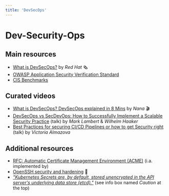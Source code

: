 ```yaml
---
title: 'DevSecOps'
---
```



Dev-Security-Ops
================


## Main resources

* [What is DevSecOps?](https://www.redhat.com/en/topics/devops/what-is-devsecops) by *Red Hat* 🗞
* [OWASP Application Security Verification Standard](https://github.com/OWASP/ASVS/)
* [CIS Benchmarks](https://www.cisecurity.org/cis-benchmarks/)


## Curated videos

* [What is DevSecOps? DevSecOps explained in 8 Mins](https://www.youtube.com/watch?v=nrhxNNH5lt0) by *Nana* 🎬
* [DevSecOps vs SecDevOps: How to Successfully Implement a Scalable Security Practice](https://www.youtube.com/watch?v=gA-vhdKP3Ws)
  (talk) by *Mark Lambert* & *Wilhelm Haaker*
* [Best Practices for securing CI/CD Pipelines or how to get Security right](https://www.youtube.com/watch?v=i3Bx1iSzrUY)
  (talk) by *Victoria Almazova*


## Additional resources

* [RFC: Automatic Certificate Management Environment (ACME)](https://www.rfc-editor.org/rfc/rfc8555.html) (i.a.
  implemented by)
* [OpenSSH security and hardening](https://linux-audit.com/audit-and-harden-your-ssh-configuration/#ssh-security-settings) 📖
* [*"Kubernetes Secrets are, by default, stored unencrypted in the API server's underlying data store (etcd)."*](https://kubernetes.io/docs/concepts/configuration/secret)
  (see info box named *Caution* at the top)
